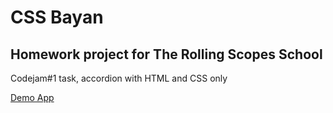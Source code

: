 # CSS Bayan

## Homework project for The Rolling Scopes School

Codejam#1 task, accordion with HTML and CSS only

[Demo App](https://aalin-git.github.io/cssBayan/cssBayan/)
